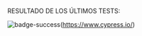RESULTADO DE LOS ÚLTIMOS TESTS:
<!---Start place for the badge -->
![badge-success](https://img.shields.io/badge/tested%20with-Cypress-04C38E.svg)(https://www.cypress.io/)
<!---End place for the badge -->
